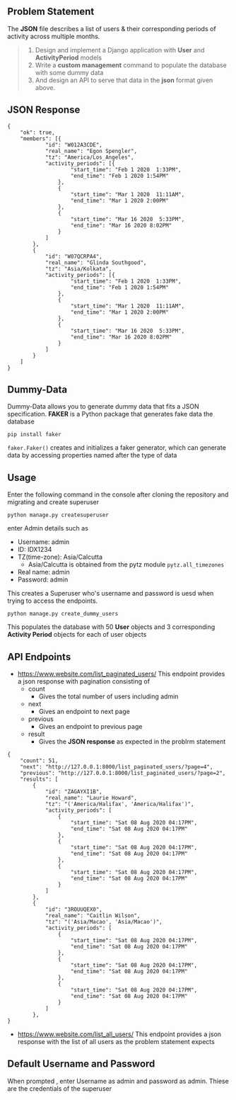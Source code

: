 


## Problem Statement

The **JSON** file describes a list of users &amp; their corresponding periods of activity across multiple months.
>1. Design and implement a Django application with **User** and 	**ActivityPeriod** models
>2.	Write a **custom management** command to populate the database   with some dummy data
>3.	And design an API to serve that data in the **json** format given above.

## JSON Response
```
{
 	"ok": true,
	"members": [{
			"id": "W012A3CDE",
			"real_name": "Egon Spengler",
			"tz": "America/Los_Angeles",
			"activity_periods": [{
					"start_time": "Feb 1 2020  1:33PM",
					"end_time": "Feb 1 2020 1:54PM"
				},
				{
					"start_time": "Mar 1 2020  11:11AM",
					"end_time": "Mar 1 2020 2:00PM"
				},
				{
					"start_time": "Mar 16 2020  5:33PM",
					"end_time": "Mar 16 2020 8:02PM"
				}
			]
		},
		{
			"id": "W07QCRPA4",
			"real_name": "Glinda Southgood",
			"tz": "Asia/Kolkata",
			"activity_periods": [{
					"start_time": "Feb 1 2020  1:33PM",
					"end_time": "Feb 1 2020 1:54PM"
				},
				{
					"start_time": "Mar 1 2020  11:11AM",
					"end_time": "Mar 1 2020 2:00PM"
				},
				{
					"start_time": "Mar 16 2020  5:33PM",
					"end_time": "Mar 16 2020 8:02PM"
				}
			]
		}
	]
}
```

## Dummy-Data

Dummy-Data allows you to generate dummy data that fits a JSON specification.
**FAKER** is a Python package that generates fake data the database 
```
pip install faker
```
`faker.Faker()` creates and initializes a faker generator, which can generate data by accessing properties named after the type of data

## Usage
Enter the following command in the console after cloning the repository and migrating and create superuser 
```
python manage.py createsuperuser
```
enter Admin details such as
* Username: admin
* ID: IDX1234
* TZ(time-zone): Asia/Calcutta
	* Asia/Calcutta is obtained from the pytz module `pytz.all_timezones`
* Real name: admin
* Password: admin


This creates a Superuser who's username and password is uesd when trying to access the endpoints.
```
python manage.py create_dummy_users
```
This populates the database with 50 **User** objects and 3 corresponding **Activity Period** objects for each of user objects



## API Endpoints

* https://www.website.com/list_paginated_users/
This endpoint provides a json response with pagination consisting of
	* count
		* Gives the total number of users including admin
	* next
		* Gives an endpoint to next page
	* previous
		*  Gives an endpoint to previous page
	* result 
		* Gives the **JSON response** as expected in the problrm statement
```
{
    "count": 51,
    "next": "http://127.0.0.1:8000/list_paginated_users/?page=4",
    "previous": "http://127.0.0.1:8000/list_paginated_users/?page=2",
    "results": [
        {
            "id": "ZAGAYXI1B",
            "real_name": "Laurie Howard",
            "tz": "('America/Halifax', 'America/Halifax')",
            "activity_periods": [
                {
                    "start_time": "Sat 08 Aug 2020 04:17PM",
                    "end_time": "Sat 08 Aug 2020 04:17PM"
                },
                {
                    "start_time": "Sat 08 Aug 2020 04:17PM",
                    "end_time": "Sat 08 Aug 2020 04:17PM"
                },
                {
                    "start_time": "Sat 08 Aug 2020 04:17PM",
                    "end_time": "Sat 08 Aug 2020 04:17PM"
                }
            ]
        },
        {
            "id": "3ROUUQEX0",
            "real_name": "Caitlin Wilson",
            "tz": "('Asia/Macao', 'Asia/Macao')",
            "activity_periods": [
                {
                    "start_time": "Sat 08 Aug 2020 04:17PM",
                    "end_time": "Sat 08 Aug 2020 04:17PM"
                },
                {
                    "start_time": "Sat 08 Aug 2020 04:17PM",
                    "end_time": "Sat 08 Aug 2020 04:17PM"
                },
                {
                    "start_time": "Sat 08 Aug 2020 04:17PM",
                    "end_time": "Sat 08 Aug 2020 04:17PM"
                }
            ]
        },
}
```
* https://www.website.com/list_all_users/
This endpoint provides a json response with the list of all users as the problem statement expects


## Default Username and Password
When prompted , enter Username as admin 
and password as admin.
Thiese are the credentials of the superuser
